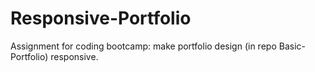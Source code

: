 # Responsive-Portfolio
Assignment for coding bootcamp: make portfolio design (in repo Basic-Portfolio) responsive.
